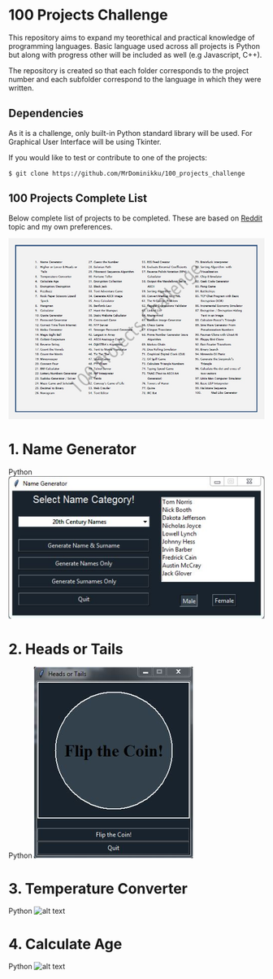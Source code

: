 # 100 Projects Challenge

This repository aims to expand my teorethical and practical knowledge of programming languages. Basic language used across all projects is Python but along with progress other will be included as well (e.g Javascript, C++).

The repository is created so that each folder corresponds to the project number and each subfolder correspond to the language in which they were written.

## Dependencies

As it is a challenge, only built-in Python standard library will be used.
For Graphical User Interface will be using Tkinter.

If you would like to test or contribute to one of the projects:
```
$ git clone https://github.com/MrDominikku/100_projects_challenge
```

## 100 Projects Complete List

Below complete list of projects to be completed. These are based on [Reddit](https://www.reddit.com/r/learnprogramming/comments/2a9ygh/1000_beginner_programming_projects_xpost/) topic and my own preferences.

![alt text](https://github.com/MrDominikku/100_projects_challenge/blob/master/100_projects.jpg)

# 1. Name Generator

Python
![alt text](https://github.com/MrDominikku/100_projects_challenge/blob/master/1.%20Name%20Generator/Python/name_generator.JPG)

# 2. Heads or Tails

Python
![alt text](https://github.com/MrDominikku/100_projects_challenge/blob/master/2.%20Heads%20or%20Tails/Python/heads_or_tails.JPG)

# 3. Temperature Converter

Python
![alt text](https://github.com/MrDominikku/100_projects_challenge/blob/master/3.%20Temperature%20Converter/Python/temperature_converter.JPG)

# 4. Calculate Age

Python
![alt text](https://github.com/MrDominikku/100_projects_challenge/blob/master/4.%20Calculate%20Age/Python/calculate_age.JPG)
